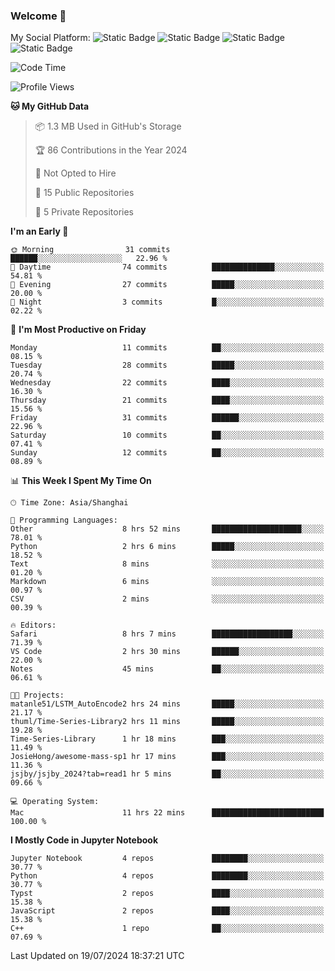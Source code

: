 ### Welcome 👋

<!--
**CheneyNine/CheneyNine** is a ✨ _special_ ✨ repository because its `README.md` (this file) appears on your GitHub profile.

Here are some ideas to get you started:

- 🔭 I’m currently working on ...
- 🌱 I’m currently learning ...
- 👯 I’m looking to collaborate on ...
- 🤔 I’m looking for help with ...
- 💬 Ask me about ...
- 📫 How to reach me: ...
- 😄 Pronouns: ...
- ⚡ Fun fact: ...
-->

My Social Platform:
![Static Badge](https://img.shields.io/badge/_-CheneyNine-black?style=flat&logo=Github&logoColor=white&cacheSeconds=https%3A%2F%2Fgithub.com%2FCheneyNine)
![Static Badge](https://img.shields.io/badge/_-cheneynine.top-purple?style=flat&logo=googlehome&logoColor=white&link=https%3A%2F%2Fwww.cheneynine.top)
![Static Badge](https://img.shields.io/badge/_-CQU__Cheney-green?style=flat&logo=wechat&logoColor=white&link=https%3A%2F%2Fwww.linkedin.com%2Fin%2Fyinan-chen-9b09202b9%2F)
![Static Badge](https://img.shields.io/badge/_-Cheney-blue?style=flat&logo=linkedin&logoColor=white&link=https%3A%2F%2Fwww.linkedin.com%2Fin%2Fyinan-chen-9b09202b9%2F)


<!--START_SECTION:waka-->
![Code Time](http://img.shields.io/badge/Code%20Time-194%20hrs%2058%20mins-blue)

![Profile Views](http://img.shields.io/badge/Profile%20Views-0-blue)

**🐱 My GitHub Data** 

> 📦 1.3 MB Used in GitHub's Storage 
 > 
> 🏆 86 Contributions in the Year 2024
 > 
> 🚫 Not Opted to Hire
 > 
> 📜 15 Public Repositories 
 > 
> 🔑 5 Private Repositories 
 > 
**I'm an Early 🐤** 

```text
🌞 Morning                31 commits          ██████░░░░░░░░░░░░░░░░░░░   22.96 % 
🌆 Daytime                74 commits          ██████████████░░░░░░░░░░░   54.81 % 
🌃 Evening                27 commits          █████░░░░░░░░░░░░░░░░░░░░   20.00 % 
🌙 Night                  3 commits           █░░░░░░░░░░░░░░░░░░░░░░░░   02.22 % 
```
📅 **I'm Most Productive on Friday** 

```text
Monday                   11 commits          ██░░░░░░░░░░░░░░░░░░░░░░░   08.15 % 
Tuesday                  28 commits          █████░░░░░░░░░░░░░░░░░░░░   20.74 % 
Wednesday                22 commits          ████░░░░░░░░░░░░░░░░░░░░░   16.30 % 
Thursday                 21 commits          ████░░░░░░░░░░░░░░░░░░░░░   15.56 % 
Friday                   31 commits          ██████░░░░░░░░░░░░░░░░░░░   22.96 % 
Saturday                 10 commits          ██░░░░░░░░░░░░░░░░░░░░░░░   07.41 % 
Sunday                   12 commits          ██░░░░░░░░░░░░░░░░░░░░░░░   08.89 % 
```


📊 **This Week I Spent My Time On** 

```text
🕑︎ Time Zone: Asia/Shanghai

💬 Programming Languages: 
Other                    8 hrs 52 mins       ████████████████████░░░░░   78.01 % 
Python                   2 hrs 6 mins        █████░░░░░░░░░░░░░░░░░░░░   18.52 % 
Text                     8 mins              ░░░░░░░░░░░░░░░░░░░░░░░░░   01.20 % 
Markdown                 6 mins              ░░░░░░░░░░░░░░░░░░░░░░░░░   00.97 % 
CSV                      2 mins              ░░░░░░░░░░░░░░░░░░░░░░░░░   00.39 % 

🔥 Editors: 
Safari                   8 hrs 7 mins        ██████████████████░░░░░░░   71.39 % 
VS Code                  2 hrs 30 mins       ██████░░░░░░░░░░░░░░░░░░░   22.00 % 
Notes                    45 mins             ██░░░░░░░░░░░░░░░░░░░░░░░   06.61 % 

🐱‍💻 Projects: 
matanle51/LSTM_AutoEncode2 hrs 24 mins       █████░░░░░░░░░░░░░░░░░░░░   21.17 % 
thuml/Time-Series-Library2 hrs 11 mins       █████░░░░░░░░░░░░░░░░░░░░   19.28 % 
Time-Series-Library      1 hr 18 mins        ███░░░░░░░░░░░░░░░░░░░░░░   11.49 % 
JosieHong/awesome-mass-sp1 hr 17 mins        ███░░░░░░░░░░░░░░░░░░░░░░   11.36 % 
jsjby/jsjby_2024?tab=read1 hr 5 mins         ██░░░░░░░░░░░░░░░░░░░░░░░   09.66 % 

💻 Operating System: 
Mac                      11 hrs 22 mins      █████████████████████████   100.00 % 
```

**I Mostly Code in Jupyter Notebook** 

```text
Jupyter Notebook         4 repos             ████████░░░░░░░░░░░░░░░░░   30.77 % 
Python                   4 repos             ████████░░░░░░░░░░░░░░░░░   30.77 % 
Typst                    2 repos             ████░░░░░░░░░░░░░░░░░░░░░   15.38 % 
JavaScript               2 repos             ████░░░░░░░░░░░░░░░░░░░░░   15.38 % 
C++                      1 repo              ██░░░░░░░░░░░░░░░░░░░░░░░   07.69 % 
```




 Last Updated on 19/07/2024 18:37:21 UTC
<!--END_SECTION:waka-->


